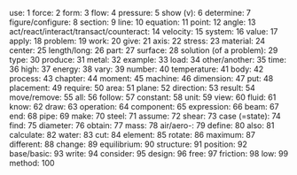use: 1
force: 2
form: 3
flow: 4
pressure: 5
show (v): 6
determine: 7
figure/configure: 8
section: 9
line: 10
equation: 11
point: 12
angle: 13
act/react/interact/transact/counteract: 14
velocity: 15
system: 16
value: 17
apply: 18
problem: 19
work: 20
give: 21
axis: 22
stress: 23
material: 24
center: 25
length/long: 26
part: 27
surface: 28
solution (of a problem): 29
type: 30
produce: 31
metal: 32
example: 33
load: 34
other/another: 35
time: 36
high: 37
energy: 38
vary: 39
number: 40
temperature: 41
body: 42
process: 43
chapter: 44
moment: 45
machine: 46
dimension: 47
put: 48
placement: 49
require: 50
area: 51
plane: 52
direction: 53
result: 54
move/remove: 55
all: 56
follow: 57
constant: 58
unit: 59
view: 60
fluid: 61
know: 62
draw: 63
operation: 64
component: 65
expression: 66
beam: 67
end: 68
pipe: 69
make: 70
steel: 71
assume: 72
shear: 73
case (=state): 74
find: 75
diameter: 76
obtain: 77
mass: 78
air/aero-: 79
define: 80
also: 81
calculate: 82
water: 83
cut: 84
element: 85
rotate: 86
maximum: 87
different: 88
change: 89
equilibrium: 90
structure: 91
position: 92
base/basic: 93
write: 94
consider: 95
design: 96
free: 97
friction: 98
low: 99
method: 100
